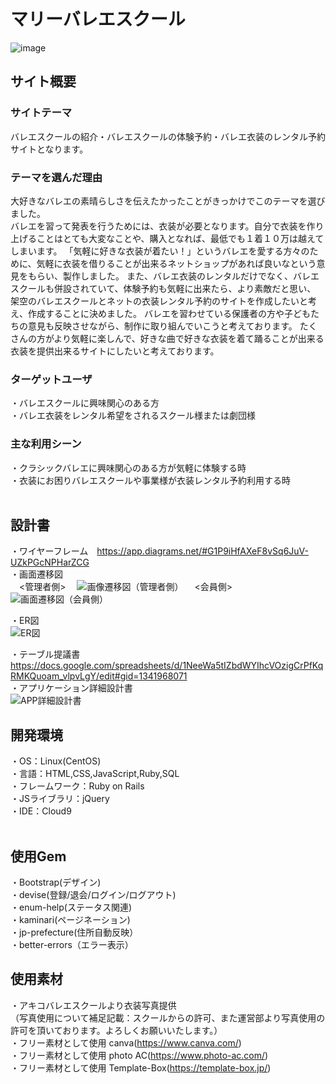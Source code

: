 # マリーバレエスクール
​![image](https://github.com/marina-1205/marie_ballet_school/assets/135565720/665a6b70-1eef-461d-a54a-4499c64166e2.jpg)
## サイト概要

### サイトテーマ
バレエスクールの紹介・バレエスクールの体験予約・バレエ衣装のレンタル予約サイトとなります。<br>

### テーマを選んだ理由
大好きなバレエの素晴らしさを伝えたかったことがきっかけでこのテーマを選びました。<br>
バレエを習って発表を行うためには、衣装が必要となります。自分で衣装を作り上げることはとても大変なことや、購入となれば、最低でも１着１０万は越えてしまいます。
「気軽に好きな衣装が着たい！」というバレエを愛する方々のために、気軽に衣装を借りることが出来るネットショップがあれば良いなという意見をもらい、製作しました。
また、バレエ衣装のレンタルだけでなく、バレエスクールも併設されていて、体験予約も気軽に出来たら、より素敵だと思い、
架空のバレエスクールとネットの衣装レンタル予約のサイトを作成したいと考え、作成することに決めました。
バレエを習わせている保護者の方や子どもたちの意見も反映させながら、制作に取り組んでいこうと考えております。
たくさんの方がより気軽に楽しんで、好きな曲で好きな衣装を着て踊ることが出来る衣装を提供出来るサイトにしたいと考えております。
​
### ターゲットユーザ
・バレエスクールに興味関心のある方<br>
・バレエ衣装をレンタル希望をされるスクール様または劇団様<br>

### 主な利用シーン
・クラシックバレエに興味関心のある方が気軽に体験する時<br>
・衣装にお困りバレエスクールや事業様が衣装レンタル予約利用する時<br>
​
## 設計書
・ワイヤーフレーム　https://app.diagrams.net/#G1P9iHfAXeF8vSq6JuV-UZkPGcNPHarZCG<br>
・画面遷移図<br>
　<管理者側>
　![画像遷移図（管理者側）](https://github.com/marina-1205/marie_ballet_school/assets/135565720/b5f9cc7d-9e19-40ca-8695-2a93f25ea0ea)
　<会員側> 
　![画面遷移図（会員側）](https://github.com/marina-1205/marie_ballet_school/assets/135565720/ad39a021-1b2c-41ee-ab50-77f867581ed7)
 
・ER図<br>
![ER図](https://github.com/marina-1205/marie_ballet_school/assets/135565720/5c933659-ac5b-404c-baed-3552a405a459)

・テーブル提議書　https://docs.google.com/spreadsheets/d/1NeeWa5tIZbdWYIhcVOzigCrPfKqRMKQuoam_vlpvLgY/edit#gid=1341968071<br>
・アプリケーション詳細設計書<br>
![APP詳細設計書](https://github.com/marina-1205/marie_ballet_school/assets/135565720/d09eb204-f1dc-4a1a-9018-7d05c8dbf3cd)

## 開発環境
・OS：Linux(CentOS)<br>
・言語：HTML,CSS,JavaScript,Ruby,SQL<br>
・フレームワーク：Ruby on Rails<br>
・JSライブラリ：jQuery<br>
・IDE：Cloud9<br>
​
## 使用Gem
・Bootstrap(デザイン)<br>
・devise(登録/退会/ログイン/ログアウト)<br>
・enum-help(ステータス関連)<br>
・kaminari(ページネーション)<br>
・jp-prefecture(住所自動反映）<br>
・better-errors（エラー表示）<br>

## 使用素材
・アキコバレエスクールより衣装写真提供<br>
（写真使用について補足記載：スクールからの許可、また運営部より写真使用の許可を頂いております。よろしくお願いいたします。）<br>
・フリー素材として使用 canva(https://www.canva.com/)<br>
・フリー素材として使用 photo AC(https://www.photo-ac.com/)<br>
・フリー素材として使用 Template-Box(https://template-box.jp/)
